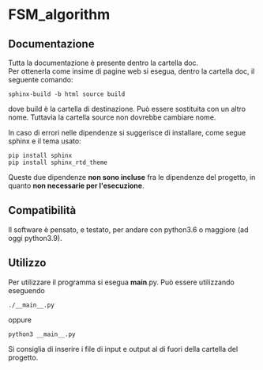 # FSM_algorithm

## Documentazione
Tutta la documentazione è presente dentro la cartella doc.  
Per ottenerla come insime di pagine web si esegua, dentro la cartella doc, il seguente comando:

```
sphinx-build -b html source build
```

dove build è la cartella di destinazione. Può essere sostituita con un altro nome. Tuttavia la cartella source non dovrebbe cambiare nome.

In caso di errori nelle dipendenze si suggerisce di installare, come segue sphinx e il tema usato:

```
pip install sphinx
pip install sphinx_rtd_theme
```

Queste due dipendenze **non sono incluse** fra le dipendenze del progetto, in quanto **non necessarie per l'esecuzione**.

## Compatibilità
Il software è pensato, e testato, per andare con python3.6 o maggiore (ad oggi python3.9).

## Utilizzo
Per utilizzare il programma si esegua __main__.py.
Può essere utilizzando eseguendo

```
./__main__.py
```

oppure

```
python3 __main__.py
```

Si consiglia di inserire i file di input e output al di fuori della cartella del progetto.
